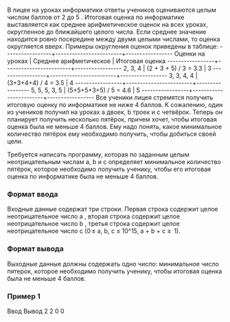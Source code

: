 В лицее на уроках информатики ответы учеников оцениваются целым числом баллов от 2 до 5 . Итоговая оценка по информатике выставляется как среднее арифметическое оценок на всех уроках, округленное до ближайшего целого числа. Если среднее значение находится ровно посередине между двумя целыми числами, то оценка округляется вверх.
Примеры округления оценок приведены в таблице:
-----------------+------------------------+-----------------
Оценки на уроках | Среднее арифметическое | Итоговая оценка
-----------------+------------------------+-----------------
2, 3, 4          | (2 + 3 + 5) / 3 = 3.3  | 3
-----------------+------------------------+-----------------
3, 3, 4, 4       | (3+3+4+4) / 4 = 3.5    | 4
-----------------+------------------------+-----------------
5, 5, 5, 3, 5    | (5+5+5+3+5) / 5 = 4.6  | 5
-----------------+------------------------+-----------------
Все ученики лицея стремятся получить итоговую оценку по информатике не ниже 4 баллов. К сожалению, один из учеников получил на уроках a двоек, b троек и c четвёрок. Теперь он планирует получить несколько пятёрок, причем хочет, чтобы итоговая оценка была не меньше 4 баллов. Ему надо понять, какое минимальное количество пятёрок ему необходимо получить, чтобы добиться своей цели.

Требуется написать программу, которая по заданным целым неотрицательным числам a, b и c определяет минимальное количество пятёрок, которое необходимо получить ученику, чтобы его итоговая оценка по информатике была не меньше 4 баллов.

### Формат ввода
Входные данные содержат три строки. Первая строка содержит целое неотрицательное число a , вторая строка содержит целое неотрицательное число b , третья строка содержит целое неотрицательное число c (0 ≤ a, b, c ≤ 10^15, a + b + c ≥  1).

### Формат вывода
Выходные данные должны содержать одно число: минимальное число пятерок, которое необходимо получить ученику, чтобы итоговая оценка была не меньше 4 баллов.

### Пример 1
Ввод    Вывод
2       2
0
0
